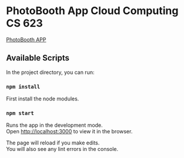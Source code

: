 # PhotoBooth App Cloud Computing CS 623

[PhotoBooth APP](https://photoapp-8de4c.web.app/)


## Available Scripts

In the project directory, you can run:

### `npm install`

First install the node modules.

### `npm start`

Runs the app in the development mode.<br />
Open [http://localhost:3000](http://localhost:3000) to view it in the browser.

The page will reload if you make edits.<br />
You will also see any lint errors in the console.
